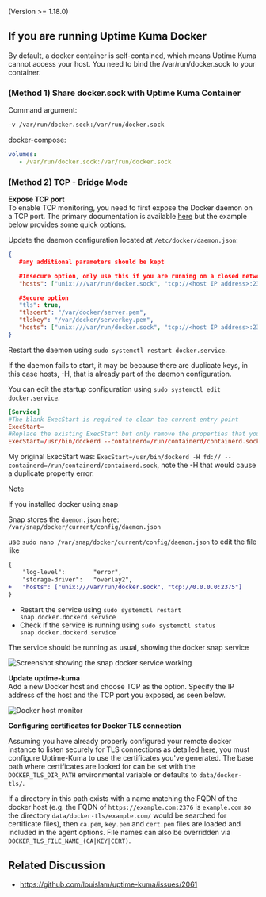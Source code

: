(Version >= 1.18.0)

## If you are running Uptime Kuma Docker

By default, a docker container is self-contained, which means Uptime Kuma cannot access your host. You need to bind the /var/run/docker.sock to your container.

### (Method 1) Share docker.sock with Uptime Kuma Container

Command argument:
```bash
-v /var/run/docker.sock:/var/run/docker.sock
```

docker-compose:

```yml
volumes:
   - /var/run/docker.sock:/var/run/docker.sock
```

### (Method 2) TCP - Bridge Mode

**Expose TCP port**  
To enable TCP monitoring, you need to first expose the Docker daemon on a TCP port. The primary documentation is available [here](https://docs.docker.com/config/daemon/) but the example below provides some quick options.

Update the daemon configuration located at `/etc/docker/daemon.json`:
```json
{
   #any additional parameters should be kept

   #Insecure option, only use this if you are running on a closed network
   "hosts": ["unix:///var/run/docker.sock", "tcp://<host IP address>:2375"]

   #Secure option
   "tls": true,
   "tlscert": "/var/docker/server.pem",
   "tlskey": "/var/docker/serverkey.pem",
   "hosts": ["unix:///var/run/docker.sock", "tcp://<host IP address>:2376"]
}
```

Restart the daemon using `sudo systemctl restart docker.service`.

If the daemon fails to start, it may be because there are duplicate keys, in this case hosts, -H, that is already part of the daemon configuration.

You can edit the startup configuration using `sudo systemctl edit docker.service`.

```toml
[Service]
#The blank ExecStart is required to clear the current entry point
ExecStart=
#Replace the existing ExecStart but only remove the properties that you have added into the daemon.json file, leave all else the same.
ExecStart=/usr/bin/dockerd --containerd=/run/containerd/containerd.sock
```

My original ExecStart was: `ExecStart=/usr/bin/dockerd -H fd:// --containerd=/run/containerd/containerd.sock`, note the -H that would cause a duplicate property error.


> [!NOTE]
> If you installed docker using snap

Snap stores the `daemon.json` here:  `/var/snap/docker/current/config/daemon.json`

use `sudo nano /var/snap/docker/current/config/daemon.json` to edit the file like

```diff
{
    "log-level":        "error",
    "storage-driver":   "overlay2",
+   "hosts": ["unix:///var/run/docker.sock", "tcp://0.0.0.0:2375"]
}
```

- Restart the service using `sudo systemctl restart snap.docker.dockerd.service`
- Check if the service is running using `sudo systemctl status snap.docker.dockerd.service`

The service should be running as usual, showing the docker snap service

![Screenshot showing the snap docker service working](https://github.com/louislam/uptime-kuma/assets/642149/8494c876-5580-4f87-9ceb-9a5974f1c977)

**Update uptime-kuma**  
Add a new Docker host and choose TCP as the option. Specify the IP address of the host and the TCP port you exposed, as seen below.

![Docker host monitor](img/docker-host.png)

**Configuring certificates for Docker TLS connection**

Assuming you have already properly configured your remote docker instance to listen securely for TLS connections as detailed [here](https://docs.docker.com/engine/security/protect-access/#use-tls-https-to-protect-the-docker-daemon-socket), you must configure Uptime-Kuma to use the certificates you've generated.  The base path where certificates are looked for can be set with the `DOCKER_TLS_DIR_PATH` environmental variable or defaults to `data/docker-tls/`. 

If a directory in this path exists with a name matching the FQDN of the docker host (e.g. the FQDN of `https://example.com:2376` is `example.com` so the directory `data/docker-tls/example.com/` would be searched for certificate files), then `ca.pem`, `key.pem` and `cert.pem` files are loaded and included in the agent options. File names can also be overridden via `DOCKER_TLS_FILE_NAME_(CA|KEY|CERT)`.


## Related Discussion

- https://github.com/louislam/uptime-kuma/issues/2061

